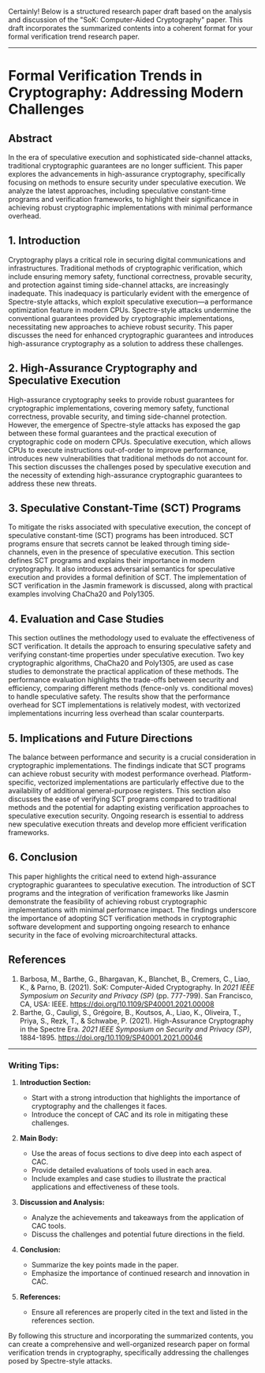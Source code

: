 
Certainly! Below is a structured research paper draft based on the analysis and discussion of the "SoK: Computer-Aided Cryptography" paper. This draft incorporates the summarized contents into a coherent format for your formal verification trend research paper.

---

# Formal Verification Trends in Cryptography: Addressing Modern Challenges

## Abstract

In the era of speculative execution and sophisticated side-channel attacks, traditional cryptographic guarantees are no longer sufficient. This paper explores the advancements in high-assurance cryptography, specifically focusing on methods to ensure security under speculative execution. We analyze the latest approaches, including speculative constant-time programs and verification frameworks, to highlight their significance in achieving robust cryptographic implementations with minimal performance overhead.

## 1. Introduction

Cryptography plays a critical role in securing digital communications and infrastructures. Traditional methods of cryptographic verification, which include ensuring memory safety, functional correctness, provable security, and protection against timing side-channel attacks, are increasingly inadequate. This inadequacy is particularly evident with the emergence of Spectre-style attacks, which exploit speculative execution—a performance optimization feature in modern CPUs. Spectre-style attacks undermine the conventional guarantees provided by cryptographic implementations, necessitating new approaches to achieve robust security. This paper discusses the need for enhanced cryptographic guarantees and introduces high-assurance cryptography as a solution to address these challenges.

## 2. High-Assurance Cryptography and Speculative Execution

High-assurance cryptography seeks to provide robust guarantees for cryptographic implementations, covering memory safety, functional correctness, provable security, and timing side-channel protection. However, the emergence of Spectre-style attacks has exposed the gap between these formal guarantees and the practical execution of cryptographic code on modern CPUs. Speculative execution, which allows CPUs to execute instructions out-of-order to improve performance, introduces new vulnerabilities that traditional methods do not account for. This section discusses the challenges posed by speculative execution and the necessity of extending high-assurance cryptographic guarantees to address these new threats.

## 3. Speculative Constant-Time (SCT) Programs

To mitigate the risks associated with speculative execution, the concept of speculative constant-time (SCT) programs has been introduced. SCT programs ensure that secrets cannot be leaked through timing side-channels, even in the presence of speculative execution. This section defines SCT programs and explains their importance in modern cryptography. It also introduces adversarial semantics for speculative execution and provides a formal definition of SCT. The implementation of SCT verification in the Jasmin framework is discussed, along with practical examples involving ChaCha20 and Poly1305.

## 4. Evaluation and Case Studies

This section outlines the methodology used to evaluate the effectiveness of SCT verification. It details the approach to ensuring speculative safety and verifying constant-time properties under speculative execution. Two key cryptographic algorithms, ChaCha20 and Poly1305, are used as case studies to demonstrate the practical application of these methods. The performance evaluation highlights the trade-offs between security and efficiency, comparing different methods (fence-only vs. conditional moves) to handle speculative safety. The results show that the performance overhead for SCT implementations is relatively modest, with vectorized implementations incurring less overhead than scalar counterparts.

## 5. Implications and Future Directions

The balance between performance and security is a crucial consideration in cryptographic implementations. The findings indicate that SCT programs can achieve robust security with modest performance overhead. Platform-specific, vectorized implementations are particularly effective due to the availability of additional general-purpose registers. This section also discusses the ease of verifying SCT programs compared to traditional methods and the potential for adapting existing verification approaches to speculative execution security. Ongoing research is essential to address new speculative execution threats and develop more efficient verification frameworks.

## 6. Conclusion

This paper highlights the critical need to extend high-assurance cryptographic guarantees to speculative execution. The introduction of SCT programs and the integration of verification frameworks like Jasmin demonstrate the feasibility of achieving robust cryptographic implementations with minimal performance impact. The findings underscore the importance of adopting SCT verification methods in cryptographic software development and supporting ongoing research to enhance security in the face of evolving microarchitectural attacks.

## References

1. Barbosa, M., Barthe, G., Bhargavan, K., Blanchet, B., Cremers, C., Liao, K., & Parno, B. (2021). SoK: Computer-Aided Cryptography. In *2021 IEEE Symposium on Security and Privacy (SP)* (pp. 777-799). San Francisco, CA, USA: IEEE. https://doi.org/10.1109/SP40001.2021.00008
2. Barthe, G., Cauligi, S., Grégoire, B., Koutsos, A., Liao, K., Oliveira, T., Priya, S., Rezk, T., & Schwabe, P. (2021). High-Assurance Cryptography in the Spectre Era. *2021 IEEE Symposium on Security and Privacy (SP)*, 1884-1895. https://doi.org/10.1109/SP40001.2021.00046

---

### Writing Tips:

1. **Introduction Section:**
   - Start with a strong introduction that highlights the importance of cryptography and the challenges it faces.
   - Introduce the concept of CAC and its role in mitigating these challenges.

2. **Main Body:**
   - Use the areas of focus sections to dive deep into each aspect of CAC.
   - Provide detailed evaluations of tools used in each area.
   - Include examples and case studies to illustrate the practical applications and effectiveness of these tools.

3. **Discussion and Analysis:**
   - Analyze the achievements and takeaways from the application of CAC tools.
   - Discuss the challenges and potential future directions in the field.

4. **Conclusion:**
   - Summarize the key points made in the paper.
   - Emphasize the importance of continued research and innovation in CAC.

5. **References:**
   - Ensure all references are properly cited in the text and listed in the references section.

By following this structure and incorporating the summarized contents, you can create a comprehensive and well-organized research paper on formal verification trends in cryptography, specifically addressing the challenges posed by Spectre-style attacks.